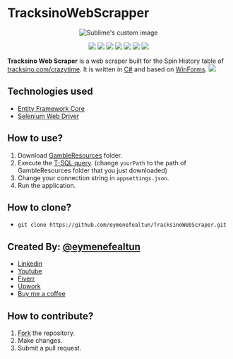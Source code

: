 # TracksinoWebScrapper
<p align="center">
  <img src="https://github.com/eymenefealtun/TracksinoWebScraper/blob/master/Resources/WinForms_Web_Scraper_600_200.png?raw=true" alt="Sublime's custom image"/>
</p>

<p align="center">
    <a href="#backers" alt="Backers on Open Collective">
        <img src="https://img.shields.io/badge/MADE_WITH-CSharp-green?style=plastic" /></a>
         <a href="#backers" alt="Backers on Open Collective">
        <img src="https://img.shields.io/github/commit-activity/t/eymenefealtun/TracksinoWebScraper?style=plastic" /></a>
          <a href="#backers" alt="Backers on Open Collective">
        <img src="https://img.shields.io/github/downloads/eymenefealtun/TracksinoWebScraper/total?style=plastic" /></a>
        <a href="#backers" alt="Backers on Open Collective">
        <img src="https://img.shields.io/github/languages/code-size/eymenefealtun/TracksinoWebScraper?style=plastic" /></a>
                <a href="#backers" alt="Backers on Open Collective">
        <img src="https://img.shields.io/github/stars/eymenefealtun/TracksinoWebScraper?style=plastic" /></a>
                <a href="#backers" alt="Backers on Open Collective">
        <img src="https://img.shields.io/github/watchers/eymenefealtun/TracksinoWebScraper?style=plastic" /></a>
                <a href="#backers" alt="Backers on Open Collective">
        <img src="https://img.shields.io/github/forks/eymenefealtun/TracksinoWebScraper?style=plastic" /></a>

</p>

**Tracksino Web Scraper** is a web scraper built for the Spin History table of [tracksino.com/crazytime](https://tracksino.com/crazytime). It is written in [C#](https://learn.microsoft.com/en-us/dotnet/csharp/) and based on [WinForms](https://learn.microsoft.com/en-us/dotnet/desktop/winforms/overview/?view=netdesktop-7.0).
![](https://github.com/eymenefealtun/TracksinoWebScraper/blob/master/Resources/TracksinpScrapingGif.gif)

## Technologies used
- [Entity Framework Core](https://learn.microsoft.com/en-us/ef/core/)
- [Selenium Web Driver](https://www.nuget.org/packages/Selenium.WebDriver)

## How to use?
1. Download [GambleResources](https://github.com/eymenefealtun/TracksinoWebScraper/tree/master/TracksineWebScrapper/Resources/GambleResources) folder.
2. Execute the [T-SQL query](https://github.com/eymenefealtun/TracksinoWebScraper/blob/master/Resources/SqlCreateAndInsertValueToDatabase.sql). (change `yourPath` to the path of GambleResources folder that you just downloaded)
3. Change your connection string in `appsettings.json`.
4. Run the application.



## How to clone?
- `git clone https://github.com/eymenefealtun/TracksinoWebScraper.git`

## Created By: [@eymenefealtun](https://github.com/eymenefealtun)
* [Linkedin](https://www.linkedin.com/in/eymen-efe-altun-a1681821b)
* [Youtube](https://www.youtube.com/@eymenefealtunn/videos)
* [Fiverr](https://www.fiverr.com/eymenefealtun?public_mode=true)
* [Upwork](https://www.upwork.com/freelancers/~012eff1f3b2a153f38)
* [Buy me a coffee](https://www.buymeacoffee.com/altuneymenefe) 

## How to contribute?
 1. [Fork](https://github.com/eymenefealtun/TracksinoWebScraper/fork) the repository.
 2. Make changes.
 3. Submit a pull request.
